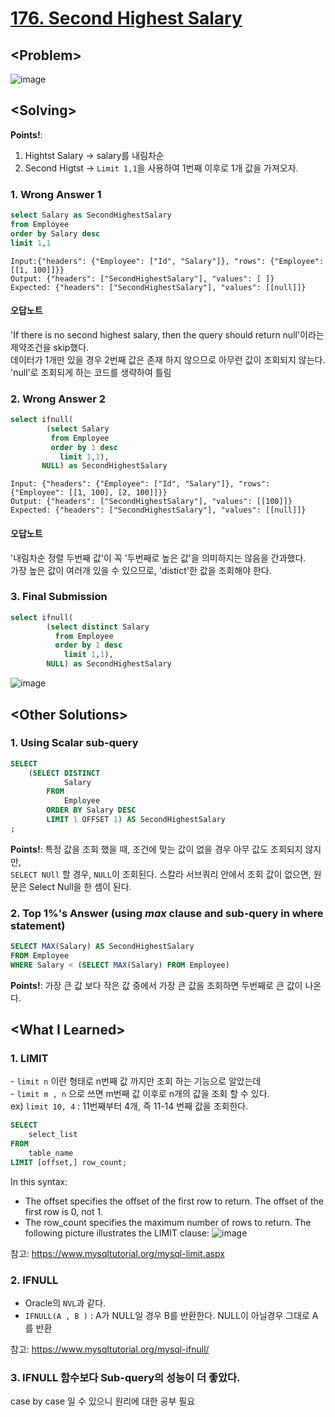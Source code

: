 # [176. Second Highest Salary](https://leetcode.com/problems/second-highest-salary/)

## \<Problem\>
![image](https://user-images.githubusercontent.com/74705142/110578860-fa5fc000-81a8-11eb-974c-6352acfd58bf.png)

## \<Solving\>
**Points!**:
1. Hightst Salary -> salary를 내림차순
2. Second Higtst -> `Limit 1,1`을 사용하여 1번째 이후로 1개 값을 가져오자.  

### 1. Wrong Answer 1
```sql
select Salary as SecondHighestSalary
from Employee 
order by Salary desc
limit 1,1
```
```
Input:{"headers": {"Employee": ["Id", "Salary"]}, "rows": {"Employee": [[1, 100]]}}   
Output: {"headers": ["SecondHighestSalary"], "values": [ ]}   
Expected: {"headers": ["SecondHighestSalary"], "values": [[null]]}
```

#### 오답노트
'If there is no second highest salary, then the query should return null'이라는 제약조건을 skip했다.  
데이터가 1개만 있을 경우 2번째 값은 존재 하지 않으므로 아무런 값이 조회되지 않는다. 'null'로 조회되게 하는 코드를 생략하여 틀림 

### 2. Wrong Answer 2
```sql
select ifnull(
        (select Salary 
         from Employee 
         order by 1 desc
           limit 1,1), 
       NULL) as SecondHighestSalary
```
```
Input: {"headers": {"Employee": ["Id", "Salary"]}, "rows": {"Employee": [[1, 100], [2, 100]]}}   
Output: {"headers": ["SecondHighestSalary"], "values": [[100]]}   
Expected: {"headers": ["SecondHighestSalary"], "values": [[null]]}   
```

#### 오답노트 
'내림차순 정렬 두번째 값'이 꼭 '두번째로 높은 값'을 의미하지는 않음을 간과했다.   
가장 높은 값이 여러개 있을 수 있으므로, 'distict'한 값을 조회해야 한다.  
    
### 3. Final Submission
```sql
select ifnull(
        (select distinct Salary 
          from Employee 
          order by 1 desc
            limit 1,1),
        NULL) as SecondHighestSalary 
 ```
![image](https://user-images.githubusercontent.com/74705142/110585377-07ce7780-81b4-11eb-955c-4a3d507075b4.png)

## \<Other Solutions\>

### 1. Using Scalar sub-query
```sql
SELECT
    (SELECT DISTINCT
            Salary
        FROM
            Employee
        ORDER BY Salary DESC
        LIMIT 1 OFFSET 1) AS SecondHighestSalary
;
```
**Points!**: 특정 값을 조회 했을 때, 조건에 맞는 값이 없을 경우 아무 값도 조회되지 않지만,  
`SELECT NUll` 할 경우, `NULL`이 조회된다. 스칼라 서브쿼리 안에서 조회 값이 없으면, 원문은 Select Null을 한 셈이 된다. 
   
   
### 2. Top 1%'s Answer (using *max* clause and sub-query in where statement)
```sql
SELECT MAX(Salary) AS SecondHighestSalary
FROM Employee
WHERE Salary < (SELECT MAX(Salary) FROM Employee)
```
**Points!**: 가장 큰 값 보다 작은 값 중에서 가장 큰 값을 조회하면 두번째로 큰 값이 나온다.   

## \<What I Learned\>  

### 1. LIMIT 

\- `limit n` 이란 형태로 n번째 값 까지만 조회 하는 기능으로 알았는데  
\- `limit m , n` 으로 쓰면 m번째 값 이후로 n개의 값을 조회 할 수 있다.   
    ex) `limit 10, 4` : 11번째부터 4개, 즉 11-14 번째 값을 조회한다.
```sql
SELECT 
    select_list
FROM
    table_name
LIMIT [offset,] row_count;
```
In this syntax:
* The offset specifies the offset of the first row to return. The offset of the first row is 0, not 1.
* The row_count specifies the maximum number of rows to return.
The following picture illustrates the LIMIT clause:
![image](https://user-images.githubusercontent.com/74705142/110581946-cb4c4d00-81ae-11eb-8be9-84be0dc00fef.png)

참고: https://www.mysqltutorial.org/mysql-limit.aspx  
  
  
### 2. IFNULL  

- Oracle의 `NVL`과 같다. 
- `IFNULL(A , B )` : A가 NULL일 경우 B를 반환한다. NULL이 아닐경우 그대로 A를 반환 


참고: https://www.mysqltutorial.org/mysql-ifnull/

### 3. IFNULL 함수보다 Sub-query의 성능이 더 좋았다.
case by case 일 수 있으니 원리에 대한 공부 필요 
